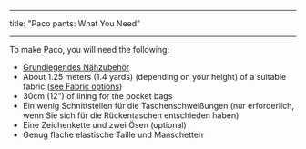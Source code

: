 - - -
title: "Paco pants: What You Need"
- - -

To make Paco, you will need the following:

- [Grundlegendes Nähzubehör](/docs/sewing/basic-sewing-supplies)
- About 1.25 meters (1.4 yards) (depending on your height) of a suitable fabric ([see Fabric options](/docs/patterns/paco/fabric))
- 30cm (12") of lining for the pocket bags
- Ein wenig Schnittstellen für die Taschenschweißungen (nur erforderlich, wenn Sie sich für die Rückentaschen entschieden haben)
- Eine Zeichenkette und zwei Ösen (optional)
- Genug flache elastische Taille und Manschetten
